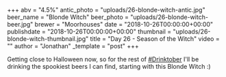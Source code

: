 +++
abv = "4.5%"
antic_photo = "uploads/26-blonde-witch-antic.jpg"
beer_name = "Blonde Witch"
beer_photo = "uploads/26-blonde-witch-beer.jpg"
brewer = "Moorhouses"
date = "2018-10-26T00:00:00+00:00"
publishdate = "2018-10-26T00:00:00+00:00"
thumbnail = "uploads/26-blonde-witch-thumbnail.jpg"
title = "Day 26 - Season of the Witch"
video = ""
author = "Jonathan"
_template = "post"
+++

Getting close to Halloween now, so for the rest of [#Drinktober](https://www.facebook.com/hashtag/drinktober?source=feed_text&epa=HASHTAG) I'll be drinking the spookiest beers I can find, starting with this Blonde Witch :)
